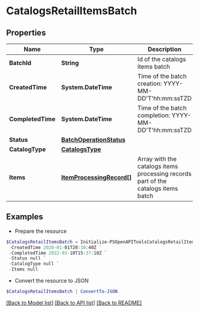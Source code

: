 # CatalogsRetailItemsBatch
## Properties

Name | Type | Description | Notes
------------ | ------------- | ------------- | -------------
**BatchId** | **String** | Id of the catalogs items batch | [optional] 
**CreatedTime** | **System.DateTime** | Time of the batch creation: YYYY-MM-DD&#39;T&#39;hh:mm:ssTZD | [optional] [readonly] 
**CompletedTime** | **System.DateTime** | Time of the batch completion: YYYY-MM-DD&#39;T&#39;hh:mm:ssTZD | [optional] [readonly] 
**Status** | [**BatchOperationStatus**](BatchOperationStatus.md) |  | [optional] 
**CatalogType** | [**CatalogsType**](CatalogsType.md) |  | 
**Items** | [**ItemProcessingRecord[]**](ItemProcessingRecord.md) | Array with the catalogs items processing records part of the catalogs items batch | [optional] 

## Examples

- Prepare the resource
```powershell
$CatalogsRetailItemsBatch = Initialize-PSOpenAPIToolsCatalogsRetailItemsBatch  -BatchId 595953100599279259-66753b9bb65c46c49bd8503b27fecf9e `
 -CreatedTime 2020-01-01T20:10:40Z `
 -CompletedTime 2022-03-10T15:37:10Z `
 -Status null `
 -CatalogType null `
 -Items null
```

- Convert the resource to JSON
```powershell
$CatalogsRetailItemsBatch | ConvertTo-JSON
```

[[Back to Model list]](../README.md#documentation-for-models) [[Back to API list]](../README.md#documentation-for-api-endpoints) [[Back to README]](../README.md)

